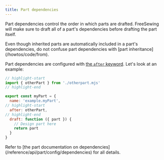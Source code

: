 ```yaml
---
title: Part dependencies
---
```


Part dependencies control the order in which parts are drafted. FreeSewing will
make sure to draft all of a part's dependencies before drafting the part
itself.

<Warning compact>
Even though inherited parts are automatically included in a part's dependencies,
do not confuse part dependencies with [part inheritance](/howtos/code/from).

</Warning>

Part dependencies are configured with [the `after`
keyword](/reference/api/part/config/dependencies#after). Let's look at an
example:

```js
// highlight-start
import { otherPart } from './otherpart.mjs'
// highlight-end

export const myPart = {
  name: 'example.myPart',
// highlight-start
  after: otherPart,
// highlight-end
  draft: function ({ part }) {
    // Design part here
    return part
  }
}
```

<Tip>
Refer to [the part documentation on
dependencies](/reference/api/part/config/dependencies) for all details.
</Tip>
